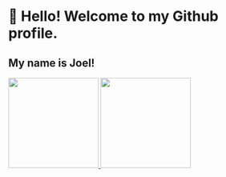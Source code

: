# 👋 Hello! Welcome to my Github profile.
## My name is Joel!
<div>
<a href="https://github.com/JoelFigueiras">
<img height="180em" src="https://github-readme-stats.vercel.app/api/top-langs/?username=JoelFigueiras&layout=compact&langs_count=7&theme=dark"/>
<img height="180em" src="https://github-readme-stats.vercel.app/api?username=JoelFigueiras&show_icons=true&theme=dracula&include_all_commits=true&count_private=true"/>
</div>

